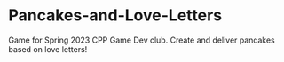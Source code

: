 # Pancakes-and-Love-Letters
Game for Spring 2023 CPP Game Dev club. Create and deliver pancakes based on love letters!
